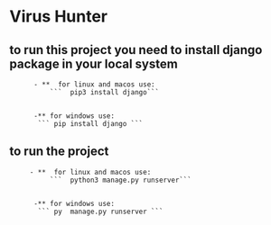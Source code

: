 # Virus Hunter

  ## to run this project you need to install django package in your local system
          - **  for linux and macos use:
              ```  pip3 install django```
              

          -** for windows use:
           ``` pip install django ```
## to run the project
         - **  for linux and macos use:
              ```  python3 manage.py runserver```
              

          -** for windows use:
           ``` py  manage.py runserver ```
